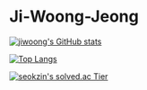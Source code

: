 # Ji-Woong-Jeong

[![jiwoong's GitHub stats](https://github-readme-stats.vercel.app/api?username=j2woong1)](https://github.com/anuraghazra/github-readme-stats)

[![Top Langs](https://github-readme-stats.vercel.app/api/top-langs/?username=j2woong1&layout=compact)](https://github.com/anuraghazra/github-readme-stats)

[![seokzin's solved.ac Tier](http://mazassumnida.wtf/api/v2/generate_badge?boj=j2woong1)](https://solved.ac/j2woong1)


